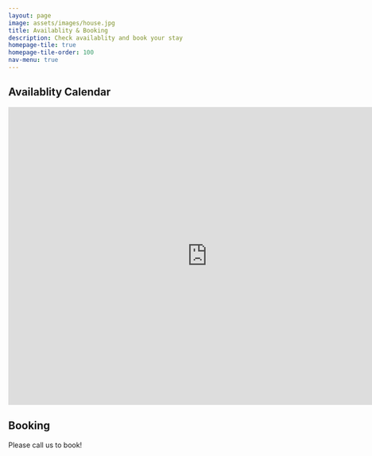 ```yaml
---
layout: page
image: assets/images/house.jpg
title: Availablity & Booking
description: Check availablity and book your stay 
homepage-tile: true
homepage-tile-order: 100
nav-menu: true
---
```


## Availablity Calendar

<iframe src="https://calendar.google.com/calendar/embed?showTitle=0&amp;showPrint=0&amp;showTabs=0&amp;showCalendars=0&amp;showTz=0&amp;height=600&amp;wkst=2&amp;bgcolor=%23FFFFFF&amp;src=28r162505s8glmr7ss0slrokn0%40group.calendar.google.com&amp;color=%2328754E&amp;src=lvaitomdqp3npm6j8b87j39bkg%40group.calendar.google.com&amp;color=%23691426&amp;ctz=Europe%2FLondon" style="border-width:0" width="800" height="600" frameborder="0" scrolling="no"></iframe>

## Booking

Please call us to book!